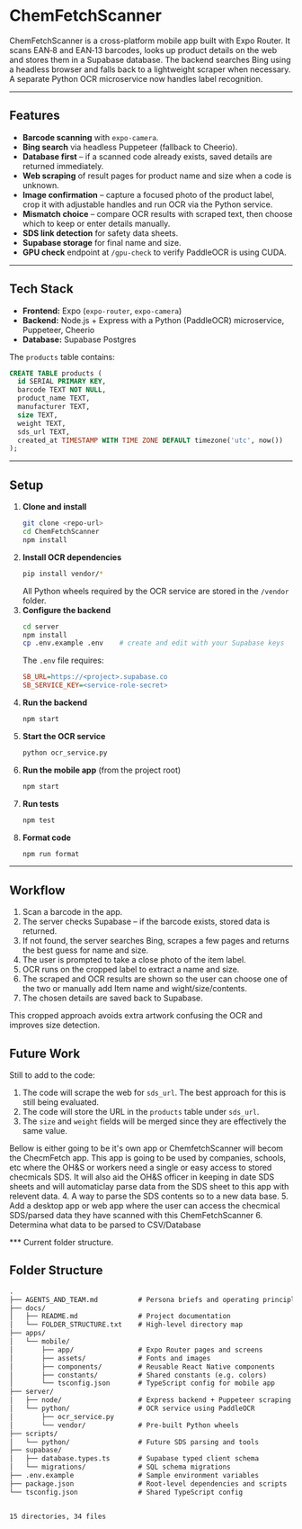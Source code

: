 # ChemFetchScanner

ChemFetchScanner is a cross-platform mobile app built with Expo Router. It scans EAN‑8 and EAN‑13 barcodes, looks up product details on the web and stores them in a Supabase database. The backend searches Bing using a headless browser and falls back to a lightweight scraper when necessary. A separate Python OCR microservice now handles label recognition.

---

## Features

- **Barcode scanning** with `expo-camera`.
- **Bing search** via headless Puppeteer (fallback to Cheerio).
- **Database first** – if a scanned code already exists, saved details are returned immediately.
- **Web scraping** of result pages for product name and size when a code is unknown.
- **Image confirmation** – capture a focused photo of the product label, crop it with adjustable handles and run OCR via the Python service.
- **Mismatch choice** – compare OCR results with scraped text, then choose which to keep or enter details manually.
- **SDS link detection** for safety data sheets.
- **Supabase storage** for final name and size.
- **GPU check** endpoint at `/gpu-check` to verify PaddleOCR is using CUDA.

---

## Tech Stack

- **Frontend:** Expo (`expo-router`, `expo-camera`)
- **Backend:** Node.js + Express with a Python (PaddleOCR) microservice, Puppeteer, Cheerio
- **Database:** Supabase Postgres

The `products` table contains:

```sql
CREATE TABLE products (
  id SERIAL PRIMARY KEY,
  barcode TEXT NOT NULL,
  product_name TEXT,
  manufacturer TEXT,
  size TEXT,
  weight TEXT,
  sds_url TEXT,
  created_at TIMESTAMP WITH TIME ZONE DEFAULT timezone('utc', now())
);
```

---

## Setup

1. **Clone and install**
   ```bash
   git clone <repo-url>
   cd ChemFetchScanner
   npm install
   ```
2. **Install OCR dependencies**
   ```bash
   pip install vendor/*
   ```
   All Python wheels required by the OCR service are stored in the `/vendor` folder.
3. **Configure the backend**
   ```bash
   cd server
   npm install
   cp .env.example .env    # create and edit with your Supabase keys
   ```
   The `.env` file requires:
   ```ini
   SB_URL=https://<project>.supabase.co
   SB_SERVICE_KEY=<service-role-secret>
   ```
4. **Run the backend**
   ```bash
   npm start
   ```
5. **Start the OCR service**
   ```bash
   python ocr_service.py
   ```
6. **Run the mobile app** (from the project root)
   ```bash
   npm start
   ```
7. **Run tests**
   ```bash
   npm test
   ```
8. **Format code**
   ```bash
   npm run format
   ```

---

## Workflow

1. Scan a barcode in the app.
2. The server checks Supabase – if the barcode exists, stored data is returned.
3. If not found, the server searches Bing, scrapes a few pages and returns the best guess for name and size.
4. The user is prompted to take a close photo of the item label.
5. OCR runs on the cropped label to extract a name and size.
6. The scraped and OCR results are shown so the user can choose one of the two or manually add Item name and wight/size/contents.
7. The chosen details are saved back to Supabase.

This cropped approach avoids extra artwork confusing the OCR and improves size detection.

## Future Work

Still to add to the code:

1. The code will scrape the web for `sds_url`. The best approach for this is still being evaluated.
2. The code will store the URL in the `products` table under `sds_url`. 
3. The `size` and `weight` fields will be merged since they are effectively the same value.

Bellow is either going to be it's own app or ChemfetchScanner will becom the ChecmFetch app. This app is going to be used by companies, schools, etc where the OH&S or workers need a single or easy access to stored checmicals SDS. It will also aid the OH&S officer in keeping in date SDS sheets and will automaticlay parse data from the SDS sheet to this app with relevent data.
4. A way to parse the SDS contents so to a new data base.
5. Add a desktop app or web app where the user can access the checmical SDS/parsed data they have scanned with this ChemFetchScanner
6. Determina what data to be parsed to CSV/Database


*** Current folder structure.
## Folder Structure

```txt
.
├── AGENTS_AND_TEAM.md          # Persona briefs and operating principles
├── docs/
│   ├── README.md               # Project documentation
│   └── FOLDER_STRUCTURE.txt    # High-level directory map
├── apps/
│   └── mobile/
│       ├── app/                # Expo Router pages and screens
│       ├── assets/             # Fonts and images
│       ├── components/         # Reusable React Native components
│       ├── constants/          # Shared constants (e.g. colors)
│       └── tsconfig.json       # TypeScript config for mobile app
├── server/
│   ├── node/                   # Express backend + Puppeteer scraping
│   └── python/                 # OCR service using PaddleOCR
│       ├── ocr_service.py
│       └── vendor/             # Pre-built Python wheels
├── scripts/
│   └── python/                 # Future SDS parsing and tools
├── supabase/
│   ├── database.types.ts       # Supabase typed client schema
│   └── migrations/             # SQL schema migrations
├── .env.example                # Sample environment variables
├── package.json                # Root-level dependencies and scripts
└── tsconfig.json               # Shared TypeScript config


15 directories, 34 files